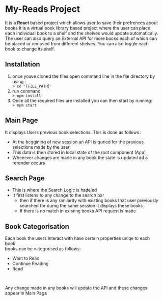 # My-Reads Project
It is a <b>React</b> based project which allows user to save their prefrences about books
It is a virtual book library based project where the user can place each individual book to a shelf and the shelves would update automatically.
The user can also query an External API for more books each of which can be placed or removed from different shelves.
You can also toggle each book to change its shelf.
<h2>Installation</h2>
    <ol>
      <li>once youve cloned the files open command line in the file directory by using : </li>
         <code>> cd '{FILE_PATH}'</code>
      <li>run command</li>
        <code>> npm install</code>
      <li>Once all the required files are installed you can then start by running:</li>
        <code>> npm start</code>
    </ol>

<h2>Main Page</h2>
It displays Users previous book selections. This is done as follows :
<ul>
  <li>At the beggining of new session an API is quried for the previous selections made by the user</li>
  <li>This data is then stored in local state of the root component (App)</li>
  <li>Whenever changes are made in any book the state is updated ad a rerender occurs</li>
</ul>

<h2>Search Page</h2>
<ul>
  <li>This is where the Search Logic is hadeled</li>
  <li>
    It first listens to any change to the search bar
    <ul>
      <li>then if there is any similarity with existing books that user previously searched for durng the same session
        it displays these books</li>
        <li>If there is no match in existing books API request is made </li>
    </ul>
  </li>
</ul>
    
<h2>Book Categorisation</h2>
Each book the users interact with have certain properties uniqe to each book<br>
      books can be categorised as follows:
      <ul>
        <li>Want to Read</li>
        <li>Continue Reading</li>
        <li>Read</li>
      </ul><br>

Any change made in any books will update the API and these changes appear in Main Page 

